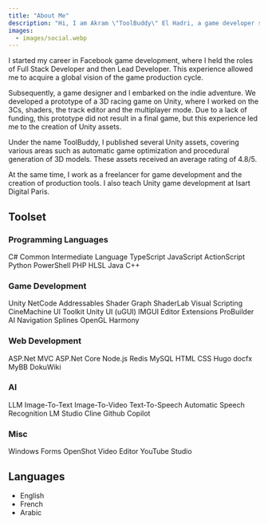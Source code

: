 ```yaml
---
title: "About Me"
description: "Hi, I am Akram \"ToolBuddy\" El Hadri, a game developer since 2010. I create Unity assets, teach Unity and do freelance game development."
images:
  - images/social.webp
---
```

I started my career in Facebook game development, where I held the roles of Full Stack Developer and then Lead Developer. This experience allowed me to acquire a global vision of the game production cycle.

Subsequently, a game designer and I embarked on the indie adventure. We developed a prototype of a 3D racing game on Unity, where I worked on the 3Cs, shaders, the track editor and the multiplayer mode.
Due to a lack of funding, this prototype did not result in a final game, but this experience led me to the creation of Unity assets.

Under the name ToolBuddy, I published several Unity assets, covering various areas such as automatic game optimization and procedural generation of 3D models. These assets received an average rating of 4.8/5.

At the same time, I work as a freelancer for game development and the creation of production tools. I also teach Unity game development at Isart Digital Paris.

## Toolset

<div class="toolset-category">
  <h3>Programming Languages</h3>
  <div class="toolset-chips">
    <span class="chip">C#</span>
    <span class="chip">Common Intermediate Language</span>
    <span class="chip">TypeScript</span>
    <span class="chip">JavaScript</span>
    <span class="chip">ActionScript</span>
    <span class="chip">Python</span>
    <span class="chip">PowerShell</span>
    <span class="chip">PHP</span>
    <span class="chip">HLSL</span>
    <span class="chip">Java</span>
    <span class="chip">C++</span>
  </div>
</div>

<div class="toolset-category">
  <h3>Game Development</h3>
  <div class="toolset-chips">
    <span class="chip">Unity</span>
    <span class="chip">NetCode</span>
    <span class="chip">Addressables</span>
    <span class="chip">Shader Graph</span>
    <span class="chip">ShaderLab</span>
    <span class="chip">Visual Scripting</span>
    <span class="chip">CineMachine</span>
    <span class="chip">UI Toolkit</span>
    <span class="chip">Unity UI (uGUI)</span>
    <span class="chip">IMGUI</span>
    <span class="chip">Editor Extensions</span>
    <span class="chip">ProBuilder</span>
    <span class="chip">AI Navigation</span>
    <span class="chip">Splines</span>
    <span class="chip">OpenGL</span>
    <span class="chip">Harmony</span>
  </div>
</div>

<div class="toolset-category">
  <h3>Web Development</h3>
  <div class="toolset-chips">
    <span class="chip">ASP.Net MVC</span>
    <span class="chip">ASP.Net Core</span>
    <span class="chip">Node.js</span>
    <span class="chip">Redis</span>
    <span class="chip">MySQL</span>
    <span class="chip">HTML</span>
    <span class="chip">CSS</span>
    <span class="chip">Hugo</span>
    <span class="chip">docfx</span>
    <span class="chip">MyBB</span>
    <span class="chip">DokuWiki</span>
  </div>
</div>

<div class="toolset-category">
  <h3>AI</h3>
  <div class="toolset-chips">
    <span class="chip">LLM</span>
    <span class="chip">Image-To-Text</span>
    <span class="chip">Image-To-Video</span>
    <span class="chip">Text-To-Speech</span>
    <span class="chip">Automatic Speech Recognition</span>
    <span class="chip">LM Studio</span>
    <span class="chip">Cline</span>
    <span class="chip">Github Copilot</span>
  </div>
</div>

<div class="toolset-category">
  <h3>Misc</h3>
  <div class="toolset-chips">
    <span class="chip">Windows Forms</span>
    <span class="chip">OpenShot Video Editor</span>
    <span class="chip">YouTube Studio</span>
  </div>
</div>

## Languages

- English
- French
- Arabic